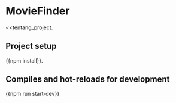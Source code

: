# MovieFinder
<<tentang_project.

## Project setup
{{npm install}}.

## Compiles and hot-reloads for development
{{npm run start-dev}}
